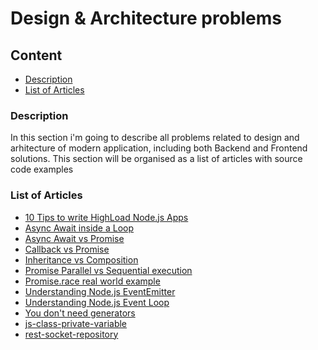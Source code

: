 # Design & Architecture problems

## Content
* [Description](#description)
* [List of Articles](#list-of-articles)

### Description

In this section i'm going to describe all problems related to design and arhitecture of modern application, including both Backend and Frontend solutions.
This section will be organised as a list of articles with source code examples

### List of Articles

* [10 Tips to write HighLoad Node.js Apps](https://github.com/dgaydukov/how-to-become-a-senior-js-developer/blob/master/design-and-architecture/10-tips-to-write-highload-nodejs-app.md)
* [Async Await inside a Loop](https://github.com/dgaydukov/how-to-become-a-senior-js-developer/blob/master/design-and-architecture/async-await-inside-a-loop.md)
* [Async Await vs Promise](https://github.com/dgaydukov/how-to-become-a-senior-js-developer/blob/master/design-and-architecture/async-await-vs-promise.md)
* [Callback vs Promise](https://github.com/dgaydukov/how-to-become-a-senior-js-developer/blob/master/design-and-architecture/callback-vs-promise.md)
* [Inheritance vs Composition](https://github.com/dgaydukov/how-to-become-a-senior-js-developer/blob/master/design-and-architecture/inheritance-vs-composition.md)
* [Promise Parallel vs Sequential execution](https://github.com/dgaydukov/how-to-become-a-senior-js-developer/blob/master/design-and-architecture/promise-paralles-vs-sequential.md)
* [Promise.race real world example](https://github.com/dgaydukov/how-to-become-a-senior-js-developer/blob/master/design-and-architecture/promise-race-real-wordl-example.md)
* [Understanding Node.js EventEmitter](https://github.com/dgaydukov/how-to-become-a-senior-js-developer/blob/master/design-and-architecture/understanding-event-emitter.md)
* [Understanding Node.js Event Loop](https://github.com/dgaydukov/how-to-become-a-senior-js-developer/blob/master/design-and-architecture/understanding-event-loop.md)
* [You don't need generators](https://github.com/dgaydukov/how-to-become-a-senior-js-developer/blob/master/design-and-architecture/you-dont-need-generators.md)
* [js-class-private-variable](https://github.com/dgaydukov/how-to-become-a-senior-js-developer/blob/master/design-and-architecture/js/js-class-private-variable.js)
* [rest-socket-repository](https://github.com/dgaydukov/how-to-become-a-senior-js-developer/blob/master/design-and-architecture/js/rest-socket-repository.js)